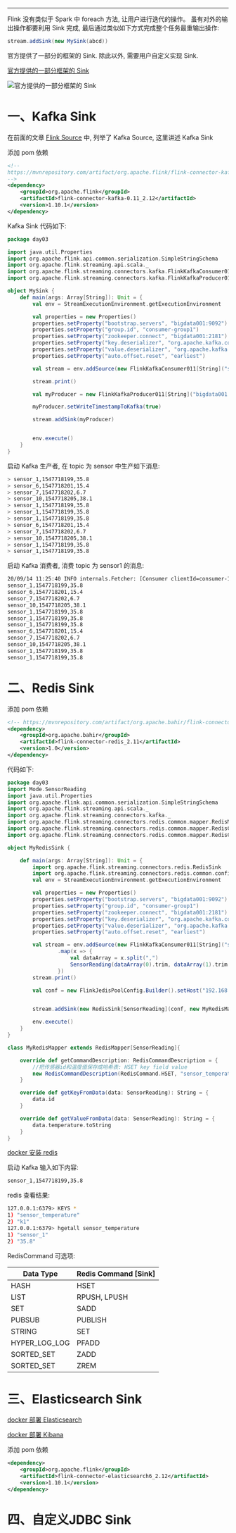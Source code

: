 



---
Flink 没有类似于 Spark 中 foreach 方法, 让用户进行迭代的操作。 虽有对外的输出操作都要利用 Sink 完成, 最后通过类似如下方式完成整个任务最重输出操作:
```scala 3
stream.addSink(new MySink(abcd))
```
官方提供了一部分的框架的 Sink. 除此以外, 需要用户自定义实现 Sink.

[官方提供的一部分框架的 Sink](https://ci.apache.org/projects/flink/flink-docs-release-1.11/zh/dev/connectors/#%E9%99%84%E5%B8%A6%E7%9A%84%E8%BF%9E%E6%8E%A5%E5%99%A8)

![官方提供的一部分框架的 Sink](../../img/flink/sink/sink.png)


# 一、Kafka Sink
在前面的文章 [Flink Source](../../note/flink/flinkSource.md) 中, 列举了 Kafka Source, 这里讲述 Kafka Sink

添加 pom 依赖
```xml
<!--
https://mvnrepository.com/artifact/org.apache.flink/flink-connector-kafka-0.11
-->
<dependency>
    <groupId>org.apache.flink</groupId>
    <artifactId>flink-connector-kafka-0.11_2.12</artifactId>
    <version>1.10.1</version>
</dependency>
```
Kafka Sink 代码如下:
```scala 3
package day03

import java.util.Properties
import org.apache.flink.api.common.serialization.SimpleStringSchema
import org.apache.flink.streaming.api.scala._
import org.apache.flink.streaming.connectors.kafka.FlinkKafkaConsumer011
import org.apache.flink.streaming.connectors.kafka.FlinkKafkaProducer011

object MySink {
    def main(args: Array[String]): Unit = {
        val env = StreamExecutionEnvironment.getExecutionEnvironment

        val properties = new Properties()
        properties.setProperty("bootstrap.servers", "bigdata001:9092")
        properties.setProperty("group.id", "consumer-group1")
        properties.setProperty("zookeeper.connect", "bigdata001:2181")
        properties.setProperty("key.deserializer", "org.apache.kafka.common.serialization.StringDeserializer")
        properties.setProperty("value.deserializer", "org.apache.kafka.common.serialization.StringDeserializer")
        properties.setProperty("auto.offset.reset", "earliest")

        val stream = env.addSource(new FlinkKafkaConsumer011[String]("sensor", new SimpleStringSchema(), properties))

        stream.print()

        val myProducer = new FlinkKafkaProducer011[String]("bigdata001:9092","sensor1",new SimpleStringSchema())

        myProducer.setWriteTimestampToKafka(true)

        stream.addSink(myProducer)


        env.execute()
    }
}
```
启动 Kafka 生产者, 在 topic 为 sensor 中生产如下消息:
```bash
> sensor_1,1547718199,35.8
> sensor_6,1547718201,15.4
> sensor_7,1547718202,6.7
> sensor_10,1547718205,38.1
> sensor_1,1547718199,35.8
> sensor_1,1547718199,35.8
> sensor_1,1547718199,35.8
> sensor_6,1547718201,15.4
> sensor_7,1547718202,6.7
> sensor_10,1547718205,38.1
> sensor_1,1547718199,35.8
> sensor_1,1547718199,35.8
```
启动 Kafka 消费者, 消费 topic 为 sensor1 的消息:
```bash
20/09/14 11:25:40 INFO internals.Fetcher: [Consumer clientId=consumer-1, groupId=console-consumer-69271] Resetting offset for partition sensor1-0 to offset 0.
sensor_1,1547718199,35.8
sensor_6,1547718201,15.4
sensor_7,1547718202,6.7
sensor_10,1547718205,38.1
sensor_1,1547718199,35.8
sensor_1,1547718199,35.8
sensor_1,1547718199,35.8
sensor_6,1547718201,15.4
sensor_7,1547718202,6.7
sensor_10,1547718205,38.1
sensor_1,1547718199,35.8
sensor_1,1547718199,35.8
```


# 二、Redis Sink
添加 pom 依赖
```xml
<!-- https://mvnrepository.com/artifact/org.apache.bahir/flink-connector-redis-->
<dependency>
    <groupId>org.apache.bahir</groupId>
    <artifactId>flink-connector-redis_2.11</artifactId>
    <version>1.0</version>
</dependency>
```
代码如下:
```scala 3
package day03
import Mode.SensorReading
import java.util.Properties
import org.apache.flink.api.common.serialization.SimpleStringSchema
import org.apache.flink.streaming.api.scala._
import org.apache.flink.streaming.connectors.kafka._
import org.apache.flink.streaming.connectors.redis.common.mapper.RedisMapper
import org.apache.flink.streaming.connectors.redis.common.mapper.RedisCommandDescription
import org.apache.flink.streaming.connectors.redis.common.mapper.RedisCommand

object MyRedisSink {

    def main(args: Array[String]): Unit = {
        import org.apache.flink.streaming.connectors.redis.RedisSink
        import org.apache.flink.streaming.connectors.redis.common.config.{FlinkJedisConfigBase, FlinkJedisPoolConfig}
        val env = StreamExecutionEnvironment.getExecutionEnvironment

        val properties = new Properties()
        properties.setProperty("bootstrap.servers", "bigdata001:9092")
        properties.setProperty("group.id", "consumer-group1")
        properties.setProperty("zookeeper.connect", "bigdata001:2181")
        properties.setProperty("key.deserializer", "org.apache.kafka.common.serialization.StringDeserializer")
        properties.setProperty("value.deserializer", "org.apache.kafka.common.serialization.StringDeserializer")
        properties.setProperty("auto.offset.reset", "earliest")

        val stream = env.addSource(new FlinkKafkaConsumer011[String]("sensor", new SimpleStringSchema(), properties))
                .map(x => {
                    val dataArray = x.split(",")
                    SensorReading(dataArray(0).trim, dataArray(1).trim.toLong, dataArray(2).trim.toDouble)
                })
        stream.print()

        val conf = new FlinkJedisPoolConfig.Builder().setHost("192.168.220.10").setPort(6379).build()


        stream.addSink(new RedisSink[SensorReading](conf, new MyRedisMapper))

        env.execute()
    }
}

class MyRedisMapper extends RedisMapper[SensorReading]{

    override def getCommandDescription: RedisCommandDescription = {
        //把传感器id和温度值保存成哈希表: HSET key field value
        new RedisCommandDescription(RedisCommand.HSET, "sensor_temperature")
    }

    override def getKeyFromData(data: SensorReading): String = {
        data.id
    }

    override def getValueFromData(data: SensorReading): String = {
        data.temperature.toString
    }
}
```

[docker 安装 redis](https://github.com/KinoMin/bigdata-learning-notes/blob/master/note/docker/Docker%E5%B8%B8%E7%94%A8%E5%AE%89%E8%A3%85.md#%E5%9B%9B%E5%AE%89%E8%A3%85redis)

启动 Kafka 输入如下内容:
```bash
sensor_1,1547718199,35.8
```

redis 查看结果:
```bash
127.0.0.1:6379> KEYS *
1) "sensor_temperature"
2) "k1"
127.0.0.1:6379> hgetall sensor_temperature
1) "sensor_1"
2) "35.8"
```
RedisCommand 可选项:

Data Type |	Redis Command [Sink]
---- | ----
HASH | HSET
LIST | RPUSH, LPUSH
SET | SADD
PUBSUB | PUBLISH
STRING | SET
HYPER_LOG_LOG | PFADD
SORTED_SET | ZADD
SORTED_SET | ZREM

# 三、Elasticsearch Sink
[docker 部署 Elasticsearch](../../note/elasticsearch/Docker安装Elasticsearch.md)

[docker 部署 Kibana](../../note/kibana/Docker安装Kibana.md)

添加 pom 依赖
```xml
<dependency>
    <groupId>org.apache.flink</groupId>
    <artifactId>flink-connector-elasticsearch6_2.12</artifactId>
    <version>1.10.1</version>
</dependency>
```


# 四、自定义JDBC Sink